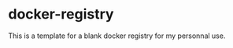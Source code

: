 docker-registry
===============

This is a template for a blank docker registry for my personnal use.
